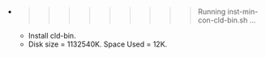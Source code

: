 * >>>>>>>>> Running inst-min-con-cld-bin.sh ...
  * Install cld-bin.
  * Disk size = 1132540K. Space Used = 12K.
